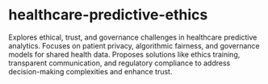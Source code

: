 # healthcare-predictive-ethics
Explores ethical, trust, and governance challenges in healthcare predictive analytics. Focuses on patient privacy, algorithmic fairness, and governance models for shared health data. Proposes solutions like ethics training, transparent communication, and regulatory compliance to address decision-making complexities and enhance trust.
